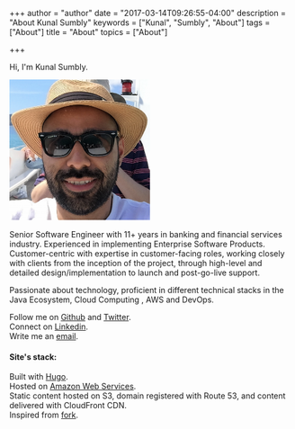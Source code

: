 +++
author = "author"
date = "2017-03-14T09:26:55-04:00"
description = "About Kunal Sumbly"
keywords = ["Kunal", "Sumbly", "About"]
tags = ["About"]
title = "About"
topics = ["About"]

+++

Hi, I'm Kunal Sumbly.

<img src="/static/img/kunal.png" width="250" height="250" />


Senior Software Engineer with 11+ years in banking and financial services industry. Experienced in implementing Enterprise Software Products.
Customer-centric with expertise in customer-facing roles, working closely with clients from the inception of the project, through high-level and detailed design/implementation to launch and post-go-live support.

Passionate about technology, proficient in different technical stacks in the Java Ecosystem, Cloud Computing , AWS and DevOps.

Follow me on [Github](https://github.com/kunalsumbly) and [Twitter](https://twitter.com/one_pacifist).<br>
Connect on [Linkedin](https://www.linkedin.com/in/kunal-sumbly-0022b92a).<br>
Write me an [email](mailto:kunalsumbly@gmail.com).

#### Site's stack:

Built with [Hugo](http://gohugo.io/).
<br>Hosted on [Amazon Web Services](https://aws.amazon.com/).
<br>Static content hosted on S3, domain registered with Route 53, and content delivered with CloudFront CDN. 
<br>Inspired from [fork](https://github.com/jrzimmerman/justinzimmerman.net). 
